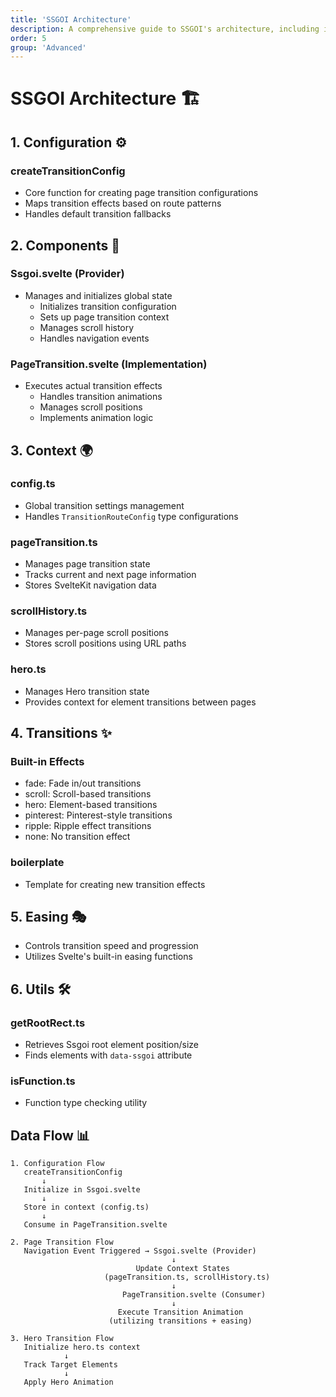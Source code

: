 ```yaml
---
title: 'SSGOI Architecture'
description: A comprehensive guide to SSGOI's architecture, including its core components, context management, transitions, and data flow. Learn how SSGOI organizes its code to provide flexible and powerful page transitions in SvelteKit applications.
order: 5
group: 'Advanced'
---
```


# SSGOI Architecture 🏗️

## 1. Configuration ⚙️

### createTransitionConfig

- Core function for creating page transition configurations
- Maps transition effects based on route patterns
- Handles default transition fallbacks

## 2. Components 🧩

### Ssgoi.svelte (Provider)

- Manages and initializes global state
  - Initializes transition configuration
  - Sets up page transition context
  - Manages scroll history
  - Handles navigation events

### PageTransition.svelte (Implementation)

- Executes actual transition effects
  - Handles transition animations
  - Manages scroll positions
  - Implements animation logic

## 3. Context 🌍

### config.ts

- Global transition settings management
- Handles `TransitionRouteConfig` type configurations

### pageTransition.ts

- Manages page transition state
- Tracks current and next page information
- Stores SvelteKit navigation data

### scrollHistory.ts

- Manages per-page scroll positions
- Stores scroll positions using URL paths

### hero.ts

- Manages Hero transition state
- Provides context for element transitions between pages

## 4. Transitions ✨

### Built-in Effects

- fade: Fade in/out transitions
- scroll: Scroll-based transitions
- hero: Element-based transitions
- pinterest: Pinterest-style transitions
- ripple: Ripple effect transitions
- none: No transition effect

### boilerplate

- Template for creating new transition effects

## 5. Easing 🎭

- Controls transition speed and progression
- Utilizes Svelte's built-in easing functions

## 6. Utils 🛠️

### getRootRect.ts

- Retrieves Ssgoi root element position/size
- Finds elements with `data-ssgoi` attribute

### isFunction.ts

- Function type checking utility

## Data Flow 📊

```text
1. Configuration Flow
   createTransitionConfig
       ↓
   Initialize in Ssgoi.svelte
       ↓
   Store in context (config.ts)
       ↓
   Consume in PageTransition.svelte

2. Page Transition Flow
   Navigation Event Triggered → Ssgoi.svelte (Provider)
                                    ↓
                            Update Context States
                     (pageTransition.ts, scrollHistory.ts)
                                    ↓
                         PageTransition.svelte (Consumer)
                                    ↓
                        Execute Transition Animation
                      (utilizing transitions + easing)

3. Hero Transition Flow
   Initialize hero.ts context
            ↓
   Track Target Elements
            ↓
   Apply Hero Animation
```
